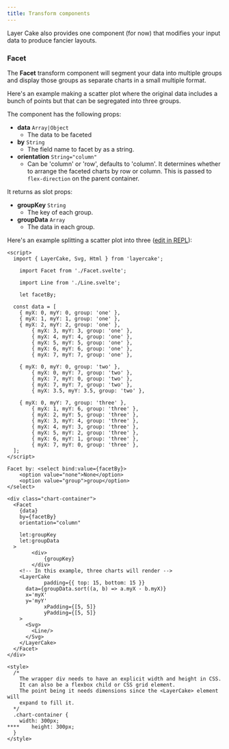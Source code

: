 ```yaml
---
title: Transform components
---
```


Layer Cake also provides one component (for now) that modifies your input data to produce fancier layouts.

### Facet

The **Facet** transform component will segment your data into multiple groups and display those groups as separate charts in a small multiple format.

Here's an example making a scatter plot where the original data includes a bunch of points but that can be segregated into three groups.

The component has the following props:

* **data** `Array|Object`
  * The data to be faceted
* **by** `String`
  * The field name to facet by as a string.
* **orientation** `String="column"`
  * Can be 'column' or 'row', defaults to 'column'. It determines whether to arrange the faceted charts by row or column. This is passed to `flex-direction` on the parent container.

It returns as slot props:

* **groupKey** `String`
  * The key of each group.
* **groupData** `Array`
  * The data in each group.

Here's an example splitting a scatter plot into three ([edit in REPL](https://svelte.dev/repl/f71eebb8f0014bbe93739937a122bbe4?version=3.55.0)):

```svelte
<script>
  import { LayerCake, Svg, Html } from 'layercake';

	import Facet from './Facet.svelte';

	import Line from './Line.svelte';

	let facetBy;

  const data = [
    { myX: 0, myY: 0, group: 'one' },
    { myX: 1, myY: 1, group: 'one' },
    { myX: 2, myY: 2, group: 'one' },
		{ myX: 3, myY: 3, group: 'one' },
		{ myX: 4, myY: 4, group: 'one' },
		{ myX: 5, myY: 5, group: 'one' },
		{ myX: 6, myY: 6, group: 'one' },
		{ myX: 7, myY: 7, group: 'one' },

    { myX: 0, myY: 0, group: 'two' },
		{ myX: 0, myY: 7, group: 'two' },
		{ myX: 7, myY: 0, group: 'two' },
		{ myX: 7, myY: 7, group: 'two' },
		{ myX: 3.5, myY: 3.5, group: 'two' },

    { myX: 0, myY: 7, group: 'three' },
		{ myX: 1, myY: 6, group: 'three' },
		{ myX: 2, myY: 5, group: 'three' },
		{ myX: 3, myY: 4, group: 'three' },
		{ myX: 4, myY: 3, group: 'three' },
		{ myX: 5, myY: 2, group: 'three' },
		{ myX: 6, myY: 1, group: 'three' },
		{ myX: 7, myY: 0, group: 'three' },
  ];
</script>

Facet by: <select bind:value={facetBy}>
	<option value="none">None</option>
	<option value="group">group</option>
</select>

<div class="chart-container">
  <Facet
    {data}
    by={facetBy}
    orientation="column"

    let:groupKey
    let:groupData
  >
		<div>
			{groupKey}
		</div>
    <!-- In this example, three charts will render -->
    <LayerCake
			padding={{ top: 15, bottom: 15 }}
      data={groupData.sort((a, b) => a.myX - b.myX)}
      x='myX'
      y='myY'
			xPadding={[5, 5]}
			yPadding={[5, 5]}
    >
      <Svg>
        <Line/>
      </Svg>
    </LayerCake>
  </Facet>
</div>

<style>
  /*
  	The wrapper div needs to have an explicit width and height in CSS.
  	It can also be a flexbox child or CSS grid element.
  	The point being it needs dimensions since the <LayerCake> element will
  	expand to fill it.
  */
  .chart-container {
    width: 300px;
****    height: 300px;
  }
</style>
```
